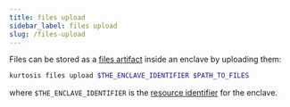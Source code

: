 ```yaml
---
title: files upload
sidebar_label: files upload
slug: /files-upload
---
```


Files can be stored as a [files artifact][files-artifacts] inside an enclave by uploading them:

```bash
kurtosis files upload $THE_ENCLAVE_IDENTIFIER $PATH_TO_FILES
```

where `$THE_ENCLAVE_IDENTIFIER` is the [resource identifier][resource-identifier] for the enclave.

<!-------------------- ONLY LINKS BELOW THIS POINT ----------------------->
[files-artifacts]: ../advanced-concepts/files-artifacts.md
[resource-identifier]: ../advanced-concepts/resource-identifier.md
